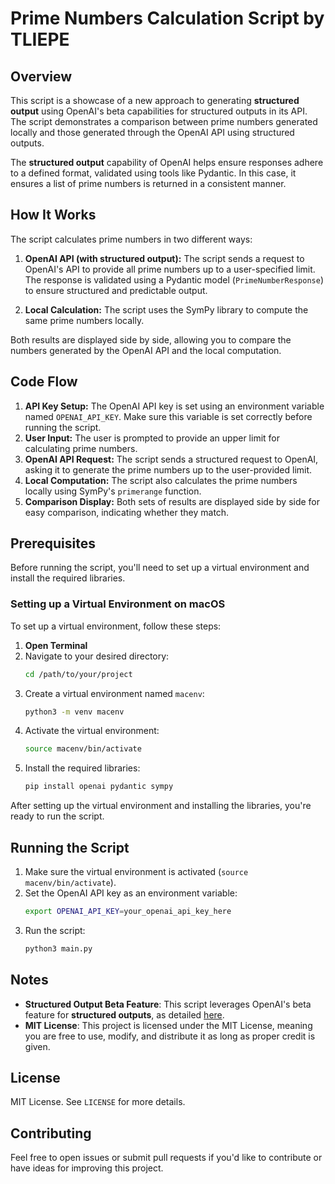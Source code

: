 # Prime Numbers Calculation Script by TLIEPE

## Overview
This script is a showcase of a new approach to generating **structured output** using OpenAI's beta capabilities for structured outputs in its API. The script demonstrates a comparison between prime numbers generated locally and those generated through the OpenAI API using structured outputs.

The **structured output** capability of OpenAI helps ensure responses adhere to a defined format, validated using tools like Pydantic. In this case, it ensures a list of prime numbers is returned in a consistent manner.

## How It Works
The script calculates prime numbers in two different ways:

1. **OpenAI API (with structured output):** The script sends a request to OpenAI's API to provide all prime numbers up to a user-specified limit. The response is validated using a Pydantic model (`PrimeNumberResponse`) to ensure structured and predictable output.

2. **Local Calculation:** The script uses the SymPy library to compute the same prime numbers locally.

Both results are displayed side by side, allowing you to compare the numbers generated by the OpenAI API and the local computation.

## Code Flow
1. **API Key Setup:** The OpenAI API key is set using an environment variable named `OPENAI_API_KEY`. Make sure this variable is set correctly before running the script.
2. **User Input:** The user is prompted to provide an upper limit for calculating prime numbers.
3. **OpenAI API Request:** The script sends a structured request to OpenAI, asking it to generate the prime numbers up to the user-provided limit.
4. **Local Computation:** The script also calculates the prime numbers locally using SymPy's `primerange` function.
5. **Comparison Display:** Both sets of results are displayed side by side for easy comparison, indicating whether they match.

## Prerequisites
Before running the script, you'll need to set up a virtual environment and install the required libraries.

### Setting up a Virtual Environment on macOS
To set up a virtual environment, follow these steps:

1. **Open Terminal**
2. Navigate to your desired directory:
   ```sh
   cd /path/to/your/project
   ```
3. Create a virtual environment named `macenv`:
   ```sh
   python3 -m venv macenv
   ```
4. Activate the virtual environment:
   ```sh
   source macenv/bin/activate
   ```
5. Install the required libraries:
   ```sh
   pip install openai pydantic sympy
   ```

After setting up the virtual environment and installing the libraries, you're ready to run the script.

## Running the Script
1. Make sure the virtual environment is activated (`source macenv/bin/activate`).
2. Set the OpenAI API key as an environment variable:
   ```sh
   export OPENAI_API_KEY=your_openai_api_key_here
   ```
3. Run the script:
   ```sh
   python3 main.py
   ```

## Notes
- **Structured Output Beta Feature**: This script leverages OpenAI's beta feature for **structured outputs**, as detailed [here](https://openai.com/index/introducing-structured-outputs-in-the-api/).
- **MIT License**: This project is licensed under the MIT License, meaning you are free to use, modify, and distribute it as long as proper credit is given.

## License
MIT License. See `LICENSE` for more details.

## Contributing
Feel free to open issues or submit pull requests if you'd like to contribute or have ideas for improving this project.

